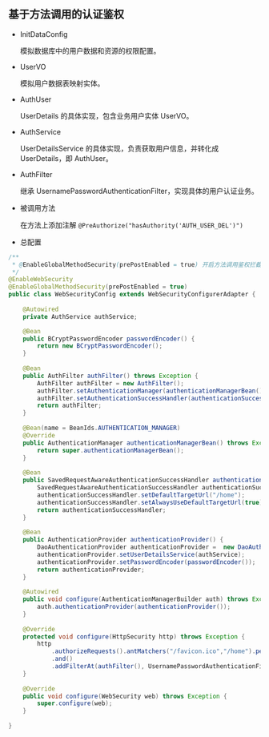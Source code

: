 ## 基于方法调用的认证鉴权

- InitDataConfig

 	模拟数据库中的用户数据和资源的权限配置。
- UserVO

  模拟用户数据表映射实体。

- AuthUser

  UserDetails 的具体实现，包含业务用户实体 UserVO。

- AuthService

  UserDetailsService 的具体实现，负责获取用户信息，并转化成 UserDetails，即 AuthUser。

- AuthFilter

  继承 UsernamePasswordAuthenticationFilter，实现具体的用户认证业务。

- 被调用方法

  在方法上添加注解 `@PreAuthorize("hasAuthority('AUTH_USER_DEL')")`

- 总配置

```java
/** 
 * @EnableGlobalMethodSecurity(prePostEnabled = true) 开启方法调用鉴权拦截
 */
@EnableWebSecurity
@EnableGlobalMethodSecurity(prePostEnabled = true)
public class WebSecurityConfig extends WebSecurityConfigurerAdapter {
	
	@Autowired
	private AuthService authService;

	@Bean
	public BCryptPasswordEncoder passwordEncoder() {
		return new BCryptPasswordEncoder();
	}
	
	@Bean
	public AuthFilter authFilter() throws Exception {
		AuthFilter authFilter = new AuthFilter();
		authFilter.setAuthenticationManager(authenticationManagerBean());
		authFilter.setAuthenticationSuccessHandler(authenticationSuccessHandler());
		return authFilter;
	}
	
	@Bean(name = BeanIds.AUTHENTICATION_MANAGER)
    @Override
    public AuthenticationManager authenticationManagerBean() throws Exception {
        return super.authenticationManagerBean();
    }
	
	@Bean
	public SavedRequestAwareAuthenticationSuccessHandler authenticationSuccessHandler() {
		SavedRequestAwareAuthenticationSuccessHandler authenticationSuccessHandler = new SavedRequestAwareAuthenticationSuccessHandler();
		authenticationSuccessHandler.setDefaultTargetUrl("/home");
		authenticationSuccessHandler.setAlwaysUseDefaultTargetUrl(true);
		return authenticationSuccessHandler;
	}
	
	@Bean
	public AuthenticationProvider authenticationProvider() {
		DaoAuthenticationProvider authenticationProvider =  new DaoAuthenticationProvider();
		authenticationProvider.setUserDetailsService(authService);
		authenticationProvider.setPasswordEncoder(passwordEncoder());
		return authenticationProvider;
	}
	
	@Autowired
	public void configure(AuthenticationManagerBuilder auth) throws Exception {
		auth.authenticationProvider(authenticationProvider());
	}
	
	@Override
	protected void configure(HttpSecurity http) throws Exception {
		http
			.authorizeRequests().antMatchers("/favicon.ico","/home").permitAll()
			.and()
			.addFilterAt(authFilter(), UsernamePasswordAuthenticationFilter.class);
	}
	
	@Override
	public void configure(WebSecurity web) throws Exception {
		super.configure(web);
	}
	
}
```

